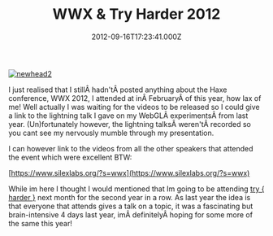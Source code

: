 ﻿---
coverImage: /images/fallback-post-header.png
date: "2012-09-16T17:23:41.000Z"
tags:
  - conference
  - haxe
  - speaking
  - wwx
title: WWX & Try Harder 2012
oldUrl: /misc/wwx-try-harder-2012
---

[![](https://www.mikecann.blog/wp-content/uploads/2012/09/newhead2.jpg "newhead2")](https://www.mikecann.blog/wp-content/uploads/2012/09/newhead2.jpg)

I just realised that I stillÂ hadn'tÂ posted anything about the Haxe conference, WWX 2012, I attended at inÂ FebruaryÂ of this year, how lax of me! Well actually I was waiting for the videos to be released so I could give a link to the lightning talk I gave on my WebGLÂ experimentsÂ from last year. (Un)fortunately however, the lightning talksÂ weren'tÂ recorded so you cant see my nervously mumble through my presentation.

<!-- more -->

I can however link to the videos from all the other speakers that attended the event which were excellent BTW:

[https://www.silexlabs.org/?s=wwx](https://www.silexlabs.org/?s=wwx)

While im here I thought I would mentioned that Im going to be attending [try { harder }](https://www.google.co.uk/url?sa=t&rct=j&q=&esrc=s&source=web&cd=1&cad=rja&ved=0CCMQFjAA&url=http%3A%2F%2Fwww.tryharder.org.uk%2F&ei=2wpWUPeGFqfB0QXV5oHwBg&usg=AFQjCNGz0LUP7Mer7fYTgkEE-5122mLnWA) next month for the second year in a row. As last year the idea is that everyone that attends gives a talk on a topic, it was a fascinating but brain-intensive 4 days last year, imÂ definitelyÂ hoping for some more of the same this year!

